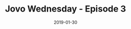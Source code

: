 ---
date: 2019-01-30
title: Jovo Wednesday - Episode 3
video_id: 9eDim_ImNyc
description: Build an Alexa audio player with the Jovo Framework.
categories:
  - Amazon-Alexa
resources:
  - name: Source code
    link: https://github.com/skilltemplates/
  - name: Dabble Lab
    link: https://dabblelab.com
type: Video
set: jovo-wednesday
set_order: 3
---